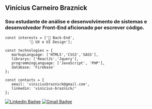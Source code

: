##  Vinícius Carneiro Braznick
 
### Sou estudante de análise e desenvolvimento de sistemas e desenvolvedor Front-End aficionado por escrever código.

````
const interests = ['🧪 Back-End',
		   '📐 UX e UI Design'];

````

````
const technologies = {
   markupLanguage: ['HTML5','CSS3','SASS'],
   librarys: ['ReactJs','Jquery'],
   programmingLanguage: ['JavaScript', 'PHP'],
   database: 'Firebase'
};
````

````
const contacts = {
   email: 'viniciusbraznick@gmail.com',
   linkedin: 'vinicius-braznick/'
};
````

[![Linkedin Badge](https://img.shields.io/badge/-LinkedIn-blue?style=flat-square&logo=Linkedin&logoColor=white&link=https://www.linkedin.com/in/vinicius-braznick/)](https://www.linkedin.com/in/vinicius-braznick/) [![Gmail Badge](https://img.shields.io/badge/-Gmail-c14438?style=flat-square&logo=Gmail&logoColor=white&link=mailto:viniciusbraznick@gmail.com)](mailto:viniciusbraznick@gmail.com)
